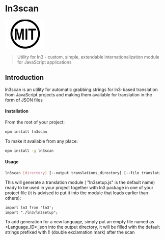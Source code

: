 # ln3scan


[![MIT][mit-image]][mit-url]

> Utility for ln3  - custom, simple, extendable internationalization module for JavaScript applications


[mit-image]: https://github.com/stanurkov/observed-object/blob/master/mit.svg
[mit-url]: https://github.com/stanurkov/ln3scan/blob/master/LICENSE


## Introduction

ln3scan is an utility for automatic grabbing strings for ln3-based translation from JavaScript projects and making them available for translation in the form of JSON files


#### Installation

From the root of your project:

```sh
npm install ln3scan
```

To make it available from any place:

```sh
npm install -g ln3scan
```

#### Usage

```sh
ln3scan [directory] [--output translations_directory] [--file translation_module_name]
```

This will generate a translation module ( "ln3setup.js" is the default name) ready to be used in your project together with ln3 package in one of your project file (it is advised to put it into the module that loads earlier than others):

```
import ln3 from 'ln3';
import "./ln3/ln3setup";
```

To add generation for a new language, simply put an empty file named as <Language_ID>.json into the output directory, it will be filled with the default strings prefixed with !! (double exclamation mark) after the scan
